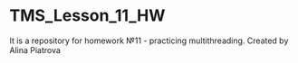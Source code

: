 # TMS_Lesson_11_HW
It is a repository for homework №11 - practicing multithreading.
Created by Alina Piatrova
